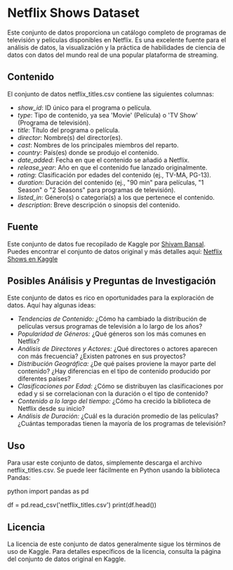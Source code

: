 # Netflix Shows Dataset

Este conjunto de datos proporciona un catálogo completo de programas de televisión y películas disponibles en Netflix. Es una excelente fuente para el análisis de datos, la visualización y la práctica de habilidades de ciencia de datos con datos del mundo real de una popular plataforma de streaming.

## Contenido

El conjunto de datos netflix_titles.csv contiene las siguientes columnas:

*   *show_id*: ID único para el programa o película.
*   *type*: Tipo de contenido, ya sea 'Movie' (Película) o 'TV Show' (Programa de televisión).
*   *title*: Título del programa o película.
*   *director*: Nombre(s) del director(es).
*   *cast*: Nombres de los principales miembros del reparto.
*   *country*: País(es) donde se produjo el contenido.
*   *date_added*: Fecha en que el contenido se añadió a Netflix.
*   *release_year*: Año en que el contenido fue lanzado originalmente.
*   *rating*: Clasificación por edades del contenido (ej., TV-MA, PG-13).
*   *duration*: Duración del contenido (ej., "90 min" para películas, "1 Season" o "2 Seasons" para programas de televisión).
*   *listed_in*: Género(s) o categoría(s) a los que pertenece el contenido.
*   *description*: Breve descripción o sinopsis del contenido.

## Fuente

Este conjunto de datos fue recopilado de Kaggle por [Shivam Bansal](https://www.kaggle.com/shivamb). Puedes encontrar el conjunto de datos original y más detalles aquí:
[Netflix Shows en Kaggle](https://www.kaggle.com/datasets/shivamb/netflix-shows)

## Posibles Análisis y Preguntas de Investigación

Este conjunto de datos es rico en oportunidades para la exploración de datos. Aquí hay algunas ideas:

*   *Tendencias de Contenido:* ¿Cómo ha cambiado la distribución de películas versus programas de televisión a lo largo de los años?
*   *Popularidad de Géneros:* ¿Qué géneros son los más comunes en Netflix?
*   *Análisis de Directores y Actores:* ¿Qué directores o actores aparecen con más frecuencia? ¿Existen patrones en sus proyectos?
*   *Distribución Geográfica:* ¿De qué países proviene la mayor parte del contenido? ¿Hay diferencias en el tipo de contenido producido por diferentes países?
*   *Clasificaciones por Edad:* ¿Cómo se distribuyen las clasificaciones por edad y si se correlacionan con la duración o el tipo de contenido?
*   *Contenido a lo largo del tiempo:* ¿Cómo ha crecido la biblioteca de Netflix desde su inicio?
*   *Análisis de Duración:* ¿Cuál es la duración promedio de las películas? ¿Cuántas temporadas tienen la mayoría de los programas de televisión?

## Uso

Para usar este conjunto de datos, simplemente descarga el archivo netflix_titles.csv. Se puede leer fácilmente en Python usando la biblioteca Pandas:

python
import pandas as pd

df = pd.read_csv('netflix_titles.csv')
print(df.head())


## Licencia

La licencia de este conjunto de datos generalmente sigue los términos de uso de Kaggle. Para detalles específicos de la licencia, consulta la página del conjunto de datos original en Kaggle.
